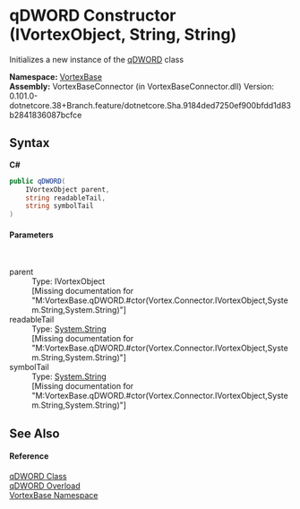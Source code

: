 # qDWORD Constructor (IVortexObject, String, String)
 

Initializes a new instance of the <a href="T_VortexBase_qDWORD.md">qDWORD</a> class

**Namespace:**&nbsp;<a href="N_VortexBase.md">VortexBase</a><br />**Assembly:**&nbsp;VortexBaseConnector (in VortexBaseConnector.dll) Version: 0.101.0-dotnetcore.38+Branch.feature/dotnetcore.Sha.9184ded7250ef900bfdd1d83b2841836087bcfce

## Syntax

**C#**<br />
``` C#
public qDWORD(
	IVortexObject parent,
	string readableTail,
	string symbolTail
)
```


#### Parameters
&nbsp;<dl><dt>parent</dt><dd>Type: IVortexObject<br />\[Missing <param name="parent"/> documentation for "M:VortexBase.qDWORD.#ctor(Vortex.Connector.IVortexObject,System.String,System.String)"\]</dd><dt>readableTail</dt><dd>Type: <a href="https://docs.microsoft.com/dotnet/api/system.string" target="_blank">System.String</a><br />\[Missing <param name="readableTail"/> documentation for "M:VortexBase.qDWORD.#ctor(Vortex.Connector.IVortexObject,System.String,System.String)"\]</dd><dt>symbolTail</dt><dd>Type: <a href="https://docs.microsoft.com/dotnet/api/system.string" target="_blank">System.String</a><br />\[Missing <param name="symbolTail"/> documentation for "M:VortexBase.qDWORD.#ctor(Vortex.Connector.IVortexObject,System.String,System.String)"\]</dd></dl>

## See Also


#### Reference
<a href="T_VortexBase_qDWORD.md">qDWORD Class</a><br /><a href="Overload_VortexBase_qDWORD__ctor.md">qDWORD Overload</a><br /><a href="N_VortexBase.md">VortexBase Namespace</a><br />